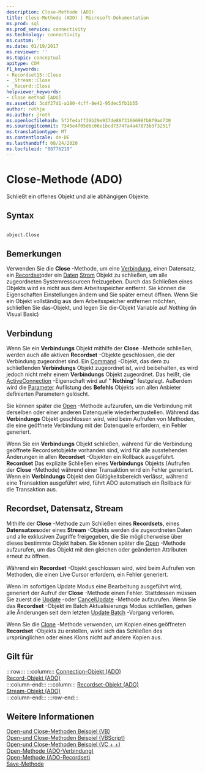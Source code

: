 ```yaml
---
description: Close-Methode (ADO)
title: Close-Methode (ADO) | Microsoft-Dokumentation
ms.prod: sql
ms.prod_service: connectivity
ms.technology: connectivity
ms.custom: ''
ms.date: 01/19/2017
ms.reviewer: ''
ms.topic: conceptual
apitype: COM
f1_keywords:
- Recordset15::Close
- _Stream::Close
- _Record::Close
helpviewer_keywords:
- Close method [ADO]
ms.assetid: 3cdf27d1-a180-4cff-8e42-95dec5fb1b55
author: rothja
ms.author: jroth
ms.openlocfilehash: 5f2fe4aff39b29e937de88f3166698fb8f9ad730
ms.sourcegitcommit: 7345e4f05d6c06e1bcd73747a4a47873b3f3251f
ms.translationtype: MT
ms.contentlocale: de-DE
ms.lasthandoff: 08/24/2020
ms.locfileid: "88776219"
---
```

# <a name="close-method-ado"></a>Close-Methode (ADO)
Schließt ein offenes Objekt und alle abhängigen Objekte.  
  
## <a name="syntax"></a>Syntax  
  
```  
  
object.Close  
```  
  
## <a name="remarks"></a>Bemerkungen  
 Verwenden Sie die **Close** -Methode, um eine [Verbindung](./connection-object-ado.md), einen Datensatz, ein [Recordset](./recordset-object-ado.md)oder ein [Daten](./record-object-ado.md) [Strom](./stream-object-ado.md) Objekt zu schließen, um alle zugeordneten Systemressourcen freizugeben. Durch das Schließen eines Objekts wird es nicht aus dem Arbeitsspeicher entfernt. Sie können die Eigenschaften Einstellungen ändern und Sie später erneut öffnen. Wenn Sie ein Objekt vollständig aus dem Arbeitsspeicher entfernen möchten, schließen Sie das-Objekt, und legen Sie die-Objekt Variable auf *Nothing* (in Visual Basic)  
  
## <a name="connection"></a>Verbindung  
 Wenn Sie ein **Verbindungs** Objekt mithilfe der **Close** -Methode schließen, werden auch alle aktiven **Recordset** -Objekte geschlossen, die der Verbindung zugeordnet sind. Ein [Command](./command-object-ado.md) -Objekt, das dem zu schließenden **Verbindungs** Objekt zugeordnet ist, wird beibehalten, es wird jedoch nicht mehr einem **Verbindungs** Objekt zugeordnet. Das heißt, die [ActiveConnection](./activeconnection-property-ado.md) -Eigenschaft wird auf " **Nothing**" festgelegt. Außerdem wird die [Parameter](./parameters-collection-ado.md) Auflistung des **Befehls** Objekts von allen Anbieter definierten Parametern gelöscht.  
  
 Sie können später die [Open](./open-method-ado-connection.md) -Methode aufzurufen, um die Verbindung mit derselben oder einer anderen Datenquelle wiederherzustellen. Während das **Verbindungs** Objekt geschlossen wird, wird beim Aufrufen von Methoden, die eine geöffnete Verbindung mit der Datenquelle erfordern, ein Fehler generiert.  
  
 Wenn Sie ein **Verbindungs** Objekt schließen, während für die Verbindung geöffnete Recordsetobjekte vorhanden sind, wird für alle ausstehenden Änderungen in allen **Recordset** -Objekten ein Rollback ausgeführt. **Recordset** Das explizite Schließen eines **Verbindungs** Objekts (Aufrufen der **Close** -Methode) während einer Transaktion wird ein Fehler generiert. Wenn ein **Verbindungs** Objekt den Gültigkeitsbereich verlässt, während eine Transaktion ausgeführt wird, führt ADO automatisch ein Rollback für die Transaktion aus.  
  
## <a name="recordset-record-stream"></a>Recordset, Datensatz, Stream  
 Mithilfe der **Close** -Methode zum Schließen eines **Recordsets**, eines **Datensatzes**oder eines **Stream** -Objekts werden die zugeordneten Daten und alle exklusiven Zugriffe freigegeben, die Sie möglicherweise über dieses bestimmte Objekt haben. Sie können später die [Open](./open-method-ado-recordset.md) -Methode aufzurufen, um das Objekt mit den gleichen oder geänderten Attributen erneut zu öffnen.  
  
 Während ein **Recordset** -Objekt geschlossen wird, wird beim Aufrufen von Methoden, die einen Live Cursor erfordern, ein Fehler generiert.  
  
 Wenn im sofortigen Update Modus eine Bearbeitung ausgeführt wird, generiert der Aufruf der **Close** -Methode einen Fehler. Stattdessen müssen Sie zuerst die [Update](./update-method.md) -oder [CancelUpdate](./cancelupdate-method-ado.md) -Methode aufzurufen. Wenn Sie das **Recordset** -Objekt im Batch Aktualisierungs Modus schließen, gehen alle Änderungen seit dem letzten [Update Batch](./updatebatch-method.md) -Vorgang verloren.  
  
 Wenn Sie die [Clone](./clone-method-ado.md) -Methode verwenden, um Kopien eines geöffneten **Recordset** -Objekts zu erstellen, wirkt sich das Schließen des ursprünglichen oder eines Klons nicht auf andere Kopien aus.  
  
## <a name="applies-to"></a>Gilt für  

:::row:::
    :::column:::
        [Connection-Objekt (ADO)](./connection-object-ado.md)  
        [Record-Objekt (ADO)](./record-object-ado.md)  
    :::column-end:::
    :::column:::
        [Recordset-Objekt (ADO)](./recordset-object-ado.md)  
        [Stream-Objekt (ADO)](./stream-object-ado.md)  
    :::column-end:::
:::row-end:::

## <a name="see-also"></a>Weitere Informationen  
 [Open-und Close-Methoden Beispiel (VB)](./open-and-close-methods-example-vb.md)   
 [Open-und Close-Methoden Beispiel (VBScript)](./open-and-close-methods-example-vbscript.md)   
 [Open-und Close-Methoden Beispiel (VC + +)](./open-and-close-methods-example-vc.md)   
 [Open-Methode (ADO-Verbindung)](./open-method-ado-connection.md)   
 [Open-Methode (ADO-Recordset)](./open-method-ado-recordset.md)   
 [Save-Methode](./save-method.md)